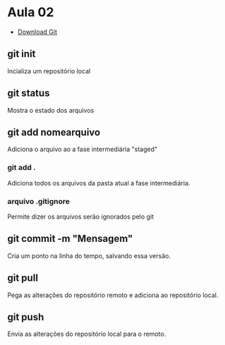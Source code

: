 # Aula 02

- [Download Git](https://git-scm.com/downloads)

## git init
Incializa um repositório local

## git status
Mostra o estado dos arquivos

## git add nomearquivo
Adiciona o arquivo ao a fase intermediária "staged"

### git add .
Adiciona todos os arquivos da pasta atual a fase intermediária.

### arquivo .gitignore
Permite dizer os arquivos serão ignorados pelo git

## git commit -m "Mensagem"
Cria um ponto na linha do tempo, salvando essa versão.

## git pull
Pega as alterações do repositório remoto e adiciona ao repositório local.

## git push
Envia as alterações do repositório local para o remoto.
